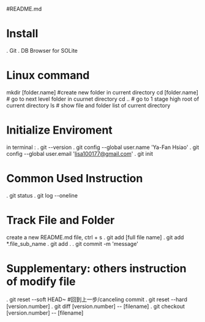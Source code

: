 #README.md
# Install
. Git
. DB Browser for SOLite

# Linux command
mkdir [folder.name] #create new folder in current directory
cd [folder.name] # go to next level folder in cuurnet directory
cd .. # go to 1 stage high root of current directory
ls # show file and folder list of current directory

# Initialize Enviroment
in terminal :
. git --version
. git config --global user.name 'Ya-Fan Hsiao'
. git config --global user.email 'lisa100177@gmail.com'
. git init

# Common Used Instruction
. git status
. git log --oneline

# Track File and Folder
create a new README.md file, ctrl + s
. git add [full file name]
. git add *.file_sub_name
. git add .
. git commit -m 'message'

# Supplementary: others instruction of modify file
. git reset --soft HEAD~ #回到上一步/canceling commit
. git reset --hard [version.number]
. git diff [version.number] -- [filename]
. git checkout [version.number] -- [filename]